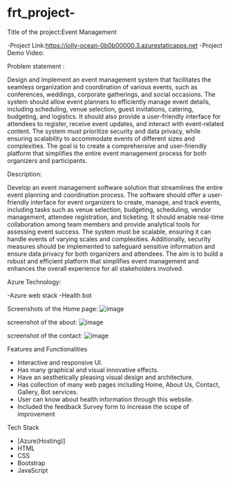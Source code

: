 # frt_project-

Title of the project:Event Management

-Project Link:https://jolly-ocean-0b0b00000.3.azurestaticapps.net
-Project Demo Video:

Problem statement :

Design and implement an event management system that facilitates the seamless organization and coordination of various events, such as conferences, weddings, corporate gatherings, and social occasions. The system should allow event planners to efficiently manage event details, including scheduling, venue selection, guest invitations, catering, budgeting, and logistics. It should also provide a user-friendly interface for attendees to register, receive event updates, and interact with event-related content. The system must prioritize security and data privacy, while ensuring scalability to accommodate events of different sizes and complexities. The goal is to create a comprehensive and user-friendly platform that simplifies the entire event management process for both organizers and participants.

Description:

Develop an event management software solution that streamlines the entire event planning and coordination process. The software should offer a user-friendly interface for event organizers to create, manage, and track events, including tasks such as venue selection, budgeting, scheduling, vendor management, attendee registration, and ticketing. It should enable real-time collaboration among team members and provide analytical tools for assessing event success. The system must be scalable, ensuring it can handle events of varying scales and complexities. Additionally, security measures should be implemented to safeguard sensitive information and ensure data privacy for both organizers and attendees. The aim is to build a robust and efficient platform that simplifies event management and enhances the overall experience for all stakeholders involved.

Azure Technology:

-Azure web stack
-Health bot

Screenshots of the Home page:
![image](https://github.com/sairathnamanikonda/frt_project-/assets/131424643/4bca64b8-ea24-4f7d-b504-90673eedb584)



screenshot of the about:
![image](https://github.com/sairathnamanikonda/frt_project-/assets/131424643/9650fef7-e7d8-47dc-b16e-abafd49e1323)



screenshot of the contact:
![image](https://github.com/sairathnamanikonda/frt_project-/assets/131424643/45a32b51-d0bf-4a75-b5e0-f2b2bed16859)



Features and Functionalities
- Interactive and responsive UI.
- Has many graphical and visual innovative effects.
- Have an aesthetically pleasing visual design and architecture.
- Has collection of many web pages including Home, About Us, Contact, Gallery, Bot services.
- User can know about health information through this website.
- Included the feedback Survey form to increase the scope of improvement

Tech Stack 
- [Azure(Hosting)]
- HTML
- CSS
- Bootstrap
- JavaScript
